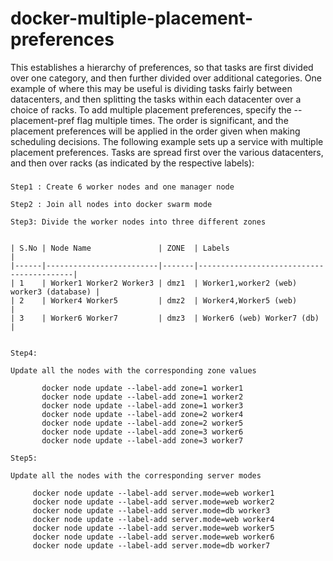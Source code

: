 # docker-multiple-placement-preferences
This establishes a hierarchy of preferences, so that tasks are first divided over one category, and then further divided over additional categories. One example of where this may be useful is dividing tasks fairly between datacenters, and then splitting the tasks within each datacenter over a choice of racks. To add multiple placement preferences, specify the --placement-pref flag multiple times. The order is significant, and the placement preferences will be applied in the order given when making scheduling decisions.  The following example sets up a service with multiple placement preferences. Tasks are spread first over the various datacenters, and then over racks (as indicated by the respective labels):


###
```
Step1 : Create 6 worker nodes and one manager node

Step2 : Join all nodes into docker swarm mode

Step3: Divide the worker nodes into three different zones
  
  
| S.No | Node Name               | ZONE  | Labels                                   |
|------|-------------------------|-------|------------------------------------------|
| 1    | Worker1 Worker2 Worker3 | dmz1  | Worker1,worker2 (web) worker3 (database) |
| 2    | Worker4 Worker5         | dmz2  | Worker4,Worker5 (web)                    |
| 3    | Worker6 Worker7         | dmz3  | Worker6 (web) Worker7 (db)               |


Step4: 

Update all the nodes with the corresponding zone values

       docker node update --label-add zone=1 worker1
       docker node update --label-add zone=1 worker2
       docker node update --label-add zone=1 worker3
       docker node update --label-add zone=2 worker4
       docker node update --label-add zone=2 worker5
       docker node update --label-add zone=3 worker6
       docker node update --label-add zone=3 worker7
       
Step5:

Update all the nodes with the corresponding server modes

     docker node update --label-add server.mode=web worker1
     docker node update --label-add server.mode=web worker2
     docker node update --label-add server.mode=db worker3
     docker node update --label-add server.mode=web worker4
     docker node update --label-add server.mode=web worker5
     docker node update --label-add server.mode=web worker6
     docker node update --label-add server.mode=db worker7

```

